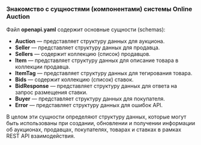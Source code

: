### Знакомство с сущностями (компонентами) системы Online Auction
Файл **openapi.yaml** содержит основные сущности (schemas):

- **Auction** — представляет структуру данных для аукциона.
- **Seller** — представляет структуру данных для продавца.
- **Sellers** — содержит коллекцию (список) продавцов.
- **Item** — представляет структуру данных для описание товара в коллекции продавца.
- **ItemTag** — представляет структуру данных для тегирования товара.
- **Bids** — содержит коллекцию (список) ставок.
- **BidResponse** — представляет структуру данных для ответа на запрос размещения ставки.
- **Buyer** — представляет структуру данных для покупателя.
- **Error** — представляет структуру данных для ошибок API.

В целом эти сущности определяют структуру данных, которые могут быть использованы при создании, обновлении и получении информации об аукционах, продавцах, покупателях, товарах и ставках в рамках REST API взаимодействия.